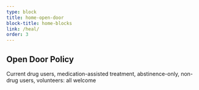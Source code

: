 ```yaml
---
type: block
title: home-open-door
block-title: home-blocks
link: /heal/
order: 3
---
```


## Open Door Policy

Current drug users, medication-assisted treatment, abstinence-only, non-drug users, volunteers: all welcome